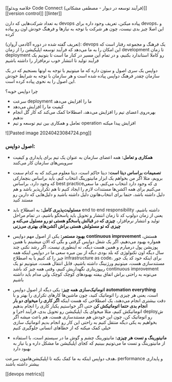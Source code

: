 [[خلاصه ویدئو Code Connect (فرآیند توسعه در دیوار - مصطفی مشکاتی)]]
[[version control]]
[[linter]]

به تعداد شرکت‌هایی که دارن devops پیاده میکنن، تعریف وجود داره برای devops، و این اصلا چیز بدی نیست، چون هر شرکت با توجه به نیازها و فرهنگ خودش اون رو پیاده کرده

(تعریف گفته شده در دوره آکادمی آروان): devops یک فرهنگ و مجموعه رفتار است که این امکان را به ما می‌دهد که فرآیند توسعه اپلیکیشن را از زمان development تا زمان deployment رو کاملا استاندارد بکنیم، و در تمام این مسیر در کنار ما است تا بتونیم یک فرآیند تولید تا انتشار خوب نرم‌افزار را داشته باشیم

دواپس یک سری اصول و ستون داره که ما میتونیم با توجه به اونها بسنجیم که در یک سازمان چقدر فرهنگ دواپس پیاده شده است و هر سازمان با توجه به شرایط خودش این اصول را به نحوی پیاده کرده است.

چرا دواپس خوبه؟
- سرعت deployment ما را افزایش می‌دهد
- کیفیت ما را افزایش می‌دهد
- بهره‌روی اعضای تیم را افزایش می‌دهد، اصطلاحا کمک می‌کند که کار گل انجام ندهیم
- تعامل و همکاری بین تیم توسعه و تیم operation افزایش پیدا میکنه

![[Pasted image 20240423084724.png]]


### اصول دواپس:

- **همکاری و تعامل:** همه اعضای سازمان به عنوان یک تیم برای پایداری و کیفیت سرویس‌های سازمان کار می‌کنند
  
- **تصمیمات براساس دیتا است:** دیتا حاکم است، دیتا معلوم می‌کند که به کدام سمت برویم، مثلا اگر من بخواهم یک ابزار مانیتورینگ انتخاب کنم، باید براساس بنچمارکی که وجود دارد، براساس best practiceی که وجود دارد انتخاب می‌کنم، ما سعی می‌کنیم برای همه اکشن‌ها مستندات لازم را ایجاد کنیم تا هم تکرارپذیر باشد و هم دلیل داشته باشد، حتما برای انتخاب‌هاتون دلیل داشته باشید و دلیل‌هایی که دارین رو مستند کنید
  
- **مسئولیت‌پذیری کامل:** به اصطلاح باید end to end responsibility داشته باشیم، یعنی از زمان دولوپ کد تا زمان انتشار و تحویل باید پاسخگو باشیم، در تمام مراحل تولید و انتشار نرم‌افزار، **چیزی که در قبالش پاسخگو هستی تو رو مسئول می‌کنه و چیزی که تو مسئولش هستی براش اکشن‌های بهتری می‌زنی**
  
- **بهبود مستمر:** یکی از اصول مهم دواپس **continuous improvement** هستش، همواره بهبود می‌دهیم، اگر یک شغل دواپس گرفتی و بگی که الان میشینم با همین پوزیشن پول درمیارم و همین هست دیگه، نه اینطوری نیست، اگر رشد نکنی چند سال دیگه اون تکنولوژی که بلد بودی دیگه از بین میره
  سعی ما در دواپس اینکه همه چیز را کد کنیم یا به اصطلاح infrastructure as code، برای اینکه خود کد یک جور مستندسازی هست، میتونیم ورژنینگ داشته باشیم، قابل انتقال هست، میتونیم تو یک ریپوزیتاری نگهداریش کنیم، وقتی همه چیز کد باشد continuous improvement می‌تونه به راحتی براش اتفاق بیفته
  بهبودهای کوچک کوچک ولی مدام باید داشته باشیم

- **اتوماتیک‌سازی همه چیز:** یکی دیگه از اصول دواپس **automation everything** است، یعنی هر چیزی را اتوماتیک کنید، چون ماشین‌ها کارهای تکراری را بهتر و با دقت بیشتری انجام می‌دهند، یک اصطلاحی که هست اینکه **اگر کاری را میخوای دو بار انجام بدی حتما اتوماتیکش کن** 
  حتی اگر خواستیم یکبار کاری را انجام بدهیم اتوماتیکش کنیم، مثلا میخوای یک اپلیکیشن رو تحویل بدی، فرآیند اجرا و deployش رو اتوماتیک کن، چون این خودش هم مستندسازی هست، هم باعث میشه اگر بخواهیم به یکی دیگه منتقل کنیم به راحتی این کار رو انجام بدیم
  اتوماتیک سازی خیلی کمک میکنه که از خطاهای انسانی جلوگیری کنیم

- **مانیتورینگ و تست هر چیزی:** مانیتورینگ چشم و گوش ما در سیستم است، با استفاده از مانیتورینگ و تست ما می‌تونیم ببینیم که کجای اپلیکیشن ما مشکل داره و یا نیاز به بهبود دارد


هدف دواپس اینکه به ما کمک بکنه تا اپلیکیشن‌هامون سرعت، performance و پایداری بیشتر داشته باشند

[[devops metrics]]
